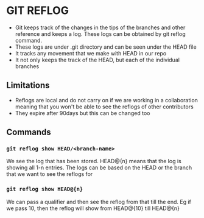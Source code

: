# GIT REFLOG

- Git keeps track of the changes in the tips of the branches and other reference and keeps a log. These logs can be obtained by git reflog command.
- These logs are under .git directory and can be seen under the HEAD file
- It tracks any movement that we make with HEAD in our repo
- It not only keeps the track of the HEAD, but each of the individual branches

## Limitations

- Reflogs are local and do not carry on if we are working in a collaboration meaning that you won't be able to see the reflogs of other contributors
- They expire after 90days but this can be changed too

## Commands

### `git reflog show HEAD/<branch-name>`

We see the log that has been stored. HEAD@{n} means that the log is showing all 1-n entries. The logs can be based on the HEAD or the branch that we want to see the reflogs for

### `git reflog show HEAD@{n}`

We can pass a qualifier and then see the reflog from that till the end. Eg if we pass 10, then the reflog will show from HEAD@{10} till HEAD@{n}
